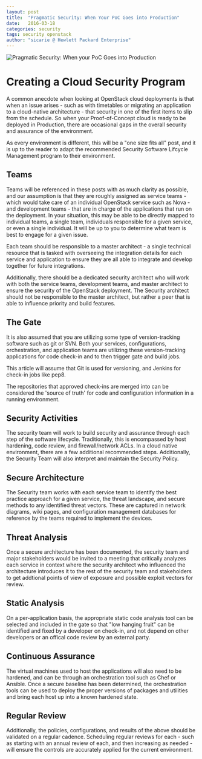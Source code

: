 ```yaml
---
layout: post
title:  "Pragmatic Security: When Your PoC Goes into Production"
date:   2016-03-18
categories: security
tags: security openstack
author: "sicarie @ Hewlett Packard Enterprise"
---
```


![Pragmatic Security: When your PoC Goes into Production]()

# Creating a Cloud Security Program

A common anecdote when looking at OpenStack cloud deployments is that when
an issue arises - such as with timetables or migrating an application to a
cloud-native architecture - that security in one of the first items to slip
from the schedule. So when your Proof-of-Concept cloud is ready to be
deployed in Production, there are occasional gaps in the overall security
and assurance of the environment.

As every environment is different, this will be a "one size fits all" post,
and it is up to the reader to adapt the recommended Security Software
Lifcycle Management program to their environment.


## Teams

Teams will be referenced in these posts with as much clarity as possible,
and our assumption is that they are roughly assigned as service teams -
which would take care of an individual OpenStack service such as Nova -
and development teams - that are in charge of the applications that run
on the deployment. In your situation, this may be able to be directly mapped
to individual teams, a single team, individuals responsible for a given service,
or even a single individual. It will be up to you to determine what team is
best to engage for a given issue.

Each team should be responsible to a master architect - a single technical
resource that is tasked with overseeing the integration details for each
service and application to ensure they are all able to integrate and develop
together for future integrations.

Additionally, there should be a dedicated security architect who will work with
both the service teams, development teams, and master architect to ensure the
security of the OpenStack deployment. The Security architect should not be
responsible to the master architect, but rather a peer that is able to
influence priority and build features.


## The Gate

It is also assumed that you are utilizing some type of version-tracking software
such as git or SVN. Both your services, configurations, orchestration, and
application teams are utilizing these version-tracking applications for code
check-in and to then trigger gate and build jobs.

This article will assume that Git is used for versioning, and Jenkins for
check-in jobs like pep8.

The repositories that approved check-ins are merged into can be considered
the 'source of truth' for code and configuration information in a running
environment.


## Security Activities

The security team will work to build security and assurance through each step
of the software lifecycle. Traditionally, this is encompassed by host hardening,
code review, and firewall/network ACLs. In a cloud native environment, there are
a few additional recommended steps. Additionally, the Security Team will also
interpret and maintain the Security Policy.


## Secure Architecture

The Security team works with each service team to identify the best practice
approach for a given service, the threat landscape, and secure methods to any
identified threat vectors. These are captured in network diagrams, wiki pages,
and configuration management databases for reference by the teams required to
implement the devices.


## Threat Analysis

Once a secure architecture has been documented, the security team and major
stakeholders would be invited to a meeting that critically analyzes each service
in context where the security architect who influenced the architecture
introduces it to the rest of the security team and stakeholders to get addtional
points of view of exposure and possible exploit vectors for review.


## Static Analysis

On a per-application basis, the appropriate static code analysis tool can be
selected and included in the gate so that "low hanging fruit" can be identified
and fixed by a developer on check-in, and not depend on other developers or an
offical code review by an external party.


## Continuous Assurance

The virtual machines used to host the applications will also need to be hardened,
and can be through an orchestration tool such as Chef or Ansible. Once a secure
baseline has been determined, the orchestration tools can be used to deploy the
proper versions of packages and utilities and bring each host up into a known
hardened state.


## Regular Review

Additionally, the policies, configurations, and results of the above should be
validated on a regular cadence. Scheduling regular reviews for each - such as
starting with an annual review of each, and then increasing as needed - will
ensure the controls are accurately applied for the current environment.
